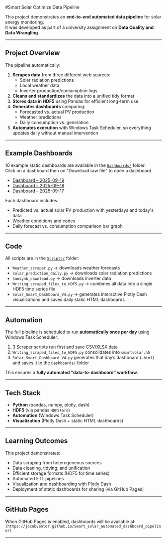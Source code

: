 #Smart Solar Optimize Data Pipeline

This project demonstrates an **end-to-end automated data pipeline** for solar energy monitoring.  
It was developed as part of a university assignment on **Data Quality and Data Wrangling**

---

## Project Overview

The pipeline automatically:
1. **Scrapes data** from three different web sources:
   - Solar radiation predictions
   - Local weather data
   - Inverter production/consumption logs
2. **Cleans and standardizes** the data into a unified tidy format
3. **Stores data in HDF5** using Pandas for efficient long-term use
4. **Generates dashboards** comparing:
   - Forecasted vs. actual PV production
   - Weather predictions
   - Daily consumption vs. generation
5. **Automates execution** with Windows Task Scheduler, so everything updates daily without manual intervention

---

## Example Dashboards

10 example static dashboards are available in the [`Dashboards/`](Dashboards) folder.  
Click on a dashboard then on "Download raw file" to open a dashboard

- [Dashboard – 2025-09-19](Dashboards/solar_dashboard_2025-09-19.html)  
- [Dashboard – 2025-09-18](Dashboards/solar_dashboard_2025-09-18.html)  
- [Dashboard – 2025-09-17](Dashboards/solar_dashboard_2025-09-17.html)
  

Each dashboard includes:
- Predicted vs. actual solar PV production with yesterdays and today's data
- Weather conditions and codes
- Daily forecast vs. consumption comparison bar graph

---

## Code

All scripts are in the [`Scripts/`](Scripts) folder:

- `Weather_scraper.py` → downloads weather forecasts  
- `Solar_prediction_daily.py` → downloads solar radiation predictions  
- `Sunsynk_download.py` → downloads inverter data 
- `Writing_scraped_files_to_HDF5.py` → combines all data into a single HDF5 time series file  
- `Solar_Smart_Dashboard_V4.py` → generates interactive Plotly Dash visualizations and saves daily static HTML dashboards  

---

## Automation

The full pipeline is scheduled to run **automatically once per day** using Windows Task Scheduler:

1. 3 Scraper scripts run first and save CSV/XLSX data  
2. `Writing_scraped_files_to_HDF5.py` consolidates into `smartsolar.h5`  
3. `Solar_Smart_Dashboard_V4.py` generates that day’s dashboard (`.html`) and saves it to the `Dashboards/` folder  

This ensures a **fully automated "data-to-dashboard" workflow**.

---

## Tech Stack

- **Python** (pandas, numpy, plotly, dash)  
- **HDF5** (via pandas `HDFStore`)  
- **Automation** (Windows Task Scheduler)  
- **Visualization** (Plotly Dash + static HTML dashboards)  

---

## Learning Outcomes

This project demonstrates:
- Data scraping from heterogeneous sources
- Data cleaning, tidying, and unification
- Efficient storage formats (HDF5 for time series)
- Automated ETL pipelines
- Visualization and dashboarding with Plotly Dash
- Deployment of static dashboards for sharing (via GitHub Pages)

---

## GitHub Pages

When GitHub Pages is enabled, dashboards will be available at:  
`(https://jacobventer.github.io/Smart_solar_automated_dashboard_pipeline/)`

---

